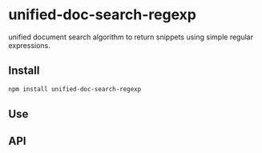 # unified-doc-search-regexp

unified document search algorithm to return snippets using simple regular expressions.

## Install

```sh
npm install unified-doc-search-regexp
```

## Use

## API
